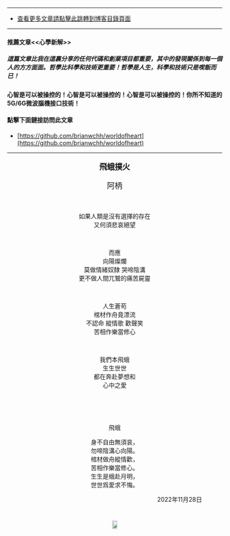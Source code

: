 ****
- [查看更多文章請點擊此跳轉到博客目錄頁面](../tableOfContent.md) 
****
#### 推薦文章<<心學新解>>

##### *_這篇文章比我在這裏分享的任何代碼和創業項目都重要，其中的發現關係到每一個人的方方面面。哲學比科學和技術更重要！哲學是人生，科學和技術只是喫飯而已！_*

#### 心智是可以被操控的！心智是可以被操控的！心智是可以被操控的！你所不知道的5G/6G微波腦機接口技術！ 

#### 點擊下面鏈接訪問此文章
- [https://github.com/brianwchh/worldofheart](https://github.com/brianwchh/worldofheart)

****

****<p align="center" style="font-size: large;">飛蛾撲火</p>****

<p align="center" style="font-size: large;">阿柄</p>

</br>


<div align="center">
<p >

如果人類是沒有選擇的存在  
又何須悲哀絕望  

</br>
   
而應  
向陽燦爛  
莫做情緒奴隸 哭啼陰溝  
更不做人間兀鷲的痛苦屍靈    

</br>

人生蒼苟  
棺材作舟竟漂流  
不認命 縱情歌 歡聲笑  
苦相作樂當修心  
  
</br>

我們本飛蛾  
生生世世  
都在奔赴夢想和  
心中之愛  

</p>

</br>
</br>
</br>


<p align="center"> 

飛蛾

身不自由無須哀，  
勿啼陰溝心向陽。  
棺材做舟縱情歡，  
苦相作樂當修心。  
生生是蛾赴月明，  
世世爲愛求不悔。  

</p>


<p align="right"> 2022年11月28日 &nbsp;&nbsp;&nbsp;&nbsp;&nbsp;&nbsp;&nbsp;&nbsp;&nbsp;&nbsp;&nbsp; </p>
</div>

<!-- image area, flex to make it center,it may not work for github, for html and pdf rendering only -->
<div align="center" style="page-break-inside: avoid;"> <!-- pictureWrapper_div add this only to make the bendan github understand -->

<div style="display: flex; flex-direction: row; margin-top: 40px; margin-bottom: 50px;">

   <div style="flex-basics: auto;flex:1;"></div>



   <image style=" flex:0; width: 60%; max-width: 500px; height:auto; -moz-opacity: 0.95; -khtml-opacity: 0.95; opacity: 0.99;" src='./images/feph.jpg'/>


   <div style="flex-basics: auto;flex:1;"></div>

</div>

</div> <!-- end pictureWrapper_div -->